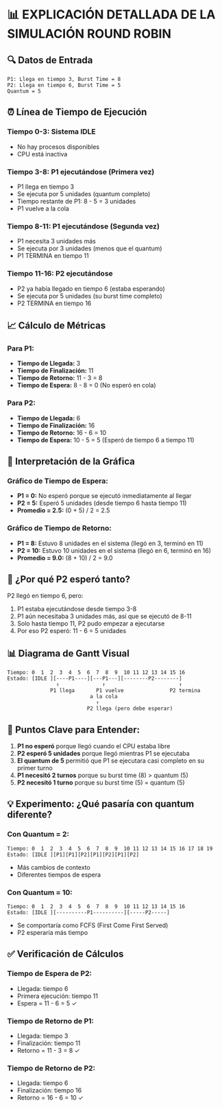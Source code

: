 # 📊 EXPLICACIÓN DETALLADA DE LA SIMULACIÓN ROUND ROBIN

## 🔍 Datos de Entrada
```
P1: Llega en tiempo 3, Burst Time = 8
P2: Llega en tiempo 6, Burst Time = 5
Quantum = 5
```

## ⏰ Línea de Tiempo de Ejecución

### Tiempo 0-3: Sistema IDLE
- No hay procesos disponibles
- CPU está inactiva

### Tiempo 3-8: P1 ejecutándose (Primera vez)
- P1 llega en tiempo 3
- Se ejecuta por 5 unidades (quantum completo)
- Tiempo restante de P1: 8 - 5 = 3 unidades
- P1 vuelve a la cola

### Tiempo 8-11: P1 ejecutándose (Segunda vez)
- P1 necesita 3 unidades más
- Se ejecuta por 3 unidades (menos que el quantum)
- P1 TERMINA en tiempo 11

### Tiempo 11-16: P2 ejecutándose
- P2 ya había llegado en tiempo 6 (estaba esperando)
- Se ejecuta por 5 unidades (su burst time completo)
- P2 TERMINA en tiempo 16

## 📈 Cálculo de Métricas

### Para P1:
- **Tiempo de Llegada:** 3
- **Tiempo de Finalización:** 11
- **Tiempo de Retorno:** 11 - 3 = 8
- **Tiempo de Espera:** 8 - 8 = 0 (No esperó en cola)

### Para P2:
- **Tiempo de Llegada:** 6
- **Tiempo de Finalización:** 16
- **Tiempo de Retorno:** 16 - 6 = 10
- **Tiempo de Espera:** 10 - 5 = 5 (Esperó de tiempo 6 a tiempo 11)

## 🎯 Interpretación de la Gráfica

### Gráfico de Tiempo de Espera:
- **P1 = 0:** No esperó porque se ejecutó inmediatamente al llegar
- **P2 = 5:** Esperó 5 unidades (desde tiempo 6 hasta tiempo 11)
- **Promedio = 2.5:** (0 + 5) / 2 = 2.5

### Gráfico de Tiempo de Retorno:
- **P1 = 8:** Estuvo 8 unidades en el sistema (llegó en 3, terminó en 11)
- **P2 = 10:** Estuvo 10 unidades en el sistema (llegó en 6, terminó en 16)
- **Promedio = 9.0:** (8 + 10) / 2 = 9.0

## 🔄 ¿Por qué P2 esperó tanto?

P2 llegó en tiempo 6, pero:
1. P1 estaba ejecutándose desde tiempo 3-8
2. P1 aún necesitaba 3 unidades más, así que se ejecutó de 8-11
3. Solo hasta tiempo 11, P2 pudo empezar a ejecutarse
4. Por eso P2 esperó: 11 - 6 = 5 unidades

## 📊 Diagrama de Gantt Visual

```
Tiempo: 0  1  2  3  4  5  6  7  8  9  10 11 12 13 14 15 16
Estado: [IDLE ][----P1----][---P1---][--------P2--------]
                ↑              ↑                        ↑
              P1 llega       P1 vuelve               P2 termina
                           a la cola
                             ↑
                          P2 llega (pero debe esperar)
```

## 🎯 Puntos Clave para Entender:

1. **P1 no esperó** porque llegó cuando el CPU estaba libre
2. **P2 esperó 5 unidades** porque llegó mientras P1 se ejecutaba
3. **El quantum de 5** permitió que P1 se ejecutara casi completo en su primer turno
4. **P1 necesitó 2 turnos** porque su burst time (8) > quantum (5)
5. **P2 necesitó 1 turno** porque su burst time (5) = quantum (5)

## 💡 Experimento: ¿Qué pasaría con quantum diferente?

### Con Quantum = 2:
```
Tiempo: 0  1  2  3  4  5  6  7  8  9  10 11 12 13 14 15 16 17 18 19
Estado: [IDLE ][P1][P1][P2][P1][P2][P1][P2]
```
- Más cambios de contexto
- Diferentes tiempos de espera

### Con Quantum = 10:
```
Tiempo: 0  1  2  3  4  5  6  7  8  9  10 11 12 13 14 15 16
Estado: [IDLE ][----------P1----------][-----P2-----]
```
- Se comportaría como FCFS (First Come First Served)
- P2 esperaría más tiempo

## ✅ Verificación de Cálculos

### Tiempo de Espera de P2:
- Llegada: tiempo 6
- Primera ejecución: tiempo 11
- Espera = 11 - 6 = 5 ✓

### Tiempo de Retorno de P1:
- Llegada: tiempo 3
- Finalización: tiempo 11
- Retorno = 11 - 3 = 8 ✓

### Tiempo de Retorno de P2:
- Llegada: tiempo 6
- Finalización: tiempo 16
- Retorno = 16 - 6 = 10 ✓
